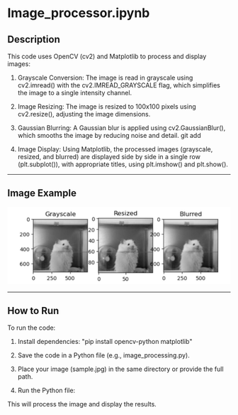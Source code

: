 # Image_processor.ipynb

## **Description**

This code uses OpenCV (cv2) and Matplotlib to process and display images:

1. Grayscale Conversion: The image is read in grayscale using cv2.imread() with the cv2.IMREAD_GRAYSCALE flag, which simplifies the image to a single intensity channel.

2. Image Resizing: The image is resized to 100x100 pixels using cv2.resize(), adjusting the image dimensions.

3. Gaussian Blurring: A Gaussian blur is applied using cv2.GaussianBlur(), which smooths the image by reducing noise and detail.
git add
4. Image Display: Using Matplotlib, the processed images (grayscale, resized, and blurred) are displayed side by side in a single row (plt.subplot()), with appropriate titles, using plt.imshow() and plt.show().

**************************************************
## **Image Example**
![Sample Image](images/sample(for_README.md).jpg)
**************************************************

## **How to Run**
To run the code:

1. Install dependencies:
"pip install opencv-python matplotlib"

2. Save the code in a Python file (e.g., image_processing.py).

3. Place your image (sample.jpg) in the same directory or provide the full path.

4. Run the Python file:

This will process the image and display the results.


